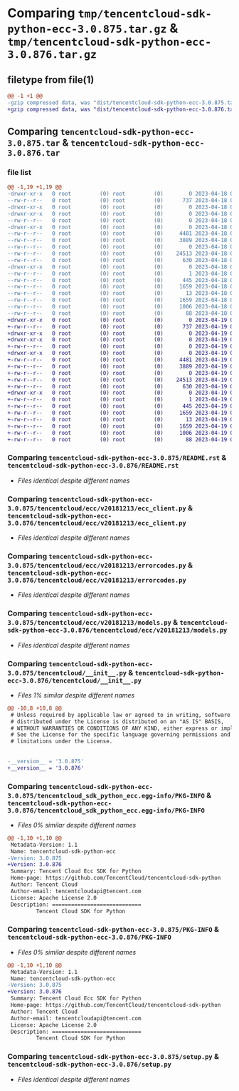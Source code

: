 # Comparing `tmp/tencentcloud-sdk-python-ecc-3.0.875.tar.gz` & `tmp/tencentcloud-sdk-python-ecc-3.0.876.tar.gz`

## filetype from file(1)

```diff
@@ -1 +1 @@
-gzip compressed data, was "dist/tencentcloud-sdk-python-ecc-3.0.875.tar", last modified: Tue Apr 18 00:37:32 2023, max compression
+gzip compressed data, was "dist/tencentcloud-sdk-python-ecc-3.0.876.tar", last modified: Wed Apr 19 00:26:33 2023, max compression
```

## Comparing `tencentcloud-sdk-python-ecc-3.0.875.tar` & `tencentcloud-sdk-python-ecc-3.0.876.tar`

### file list

```diff
@@ -1,19 +1,19 @@
-drwxr-xr-x   0 root         (0) root         (0)        0 2023-04-18 00:37:32.000000 tencentcloud-sdk-python-ecc-3.0.875/
--rw-r--r--   0 root         (0) root         (0)      737 2023-04-18 00:37:32.000000 tencentcloud-sdk-python-ecc-3.0.875/README.rst
-drwxr-xr-x   0 root         (0) root         (0)        0 2023-04-18 00:37:32.000000 tencentcloud-sdk-python-ecc-3.0.875/tencentcloud/
-drwxr-xr-x   0 root         (0) root         (0)        0 2023-04-18 00:37:32.000000 tencentcloud-sdk-python-ecc-3.0.875/tencentcloud/ecc/
--rw-r--r--   0 root         (0) root         (0)        0 2023-04-18 00:37:32.000000 tencentcloud-sdk-python-ecc-3.0.875/tencentcloud/ecc/__init__.py
-drwxr-xr-x   0 root         (0) root         (0)        0 2023-04-18 00:37:32.000000 tencentcloud-sdk-python-ecc-3.0.875/tencentcloud/ecc/v20181213/
--rw-r--r--   0 root         (0) root         (0)     4481 2023-04-18 00:37:32.000000 tencentcloud-sdk-python-ecc-3.0.875/tencentcloud/ecc/v20181213/ecc_client.py
--rw-r--r--   0 root         (0) root         (0)     3889 2023-04-18 00:37:32.000000 tencentcloud-sdk-python-ecc-3.0.875/tencentcloud/ecc/v20181213/errorcodes.py
--rw-r--r--   0 root         (0) root         (0)        0 2023-04-18 00:37:32.000000 tencentcloud-sdk-python-ecc-3.0.875/tencentcloud/ecc/v20181213/__init__.py
--rw-r--r--   0 root         (0) root         (0)    24513 2023-04-18 00:37:32.000000 tencentcloud-sdk-python-ecc-3.0.875/tencentcloud/ecc/v20181213/models.py
--rw-r--r--   0 root         (0) root         (0)      630 2023-04-18 00:37:32.000000 tencentcloud-sdk-python-ecc-3.0.875/tencentcloud/__init__.py
-drwxr-xr-x   0 root         (0) root         (0)        0 2023-04-18 00:37:32.000000 tencentcloud-sdk-python-ecc-3.0.875/tencentcloud_sdk_python_ecc.egg-info/
--rw-r--r--   0 root         (0) root         (0)        1 2023-04-18 00:37:32.000000 tencentcloud-sdk-python-ecc-3.0.875/tencentcloud_sdk_python_ecc.egg-info/dependency_links.txt
--rw-r--r--   0 root         (0) root         (0)      445 2023-04-18 00:37:32.000000 tencentcloud-sdk-python-ecc-3.0.875/tencentcloud_sdk_python_ecc.egg-info/SOURCES.txt
--rw-r--r--   0 root         (0) root         (0)     1659 2023-04-18 00:37:32.000000 tencentcloud-sdk-python-ecc-3.0.875/tencentcloud_sdk_python_ecc.egg-info/PKG-INFO
--rw-r--r--   0 root         (0) root         (0)       13 2023-04-18 00:37:32.000000 tencentcloud-sdk-python-ecc-3.0.875/tencentcloud_sdk_python_ecc.egg-info/top_level.txt
--rw-r--r--   0 root         (0) root         (0)     1659 2023-04-18 00:37:32.000000 tencentcloud-sdk-python-ecc-3.0.875/PKG-INFO
--rw-r--r--   0 root         (0) root         (0)     1006 2023-04-18 00:37:32.000000 tencentcloud-sdk-python-ecc-3.0.875/setup.py
--rw-r--r--   0 root         (0) root         (0)       88 2023-04-18 00:37:32.000000 tencentcloud-sdk-python-ecc-3.0.875/setup.cfg
+drwxr-xr-x   0 root         (0) root         (0)        0 2023-04-19 00:26:33.000000 tencentcloud-sdk-python-ecc-3.0.876/
+-rw-r--r--   0 root         (0) root         (0)      737 2023-04-19 00:26:33.000000 tencentcloud-sdk-python-ecc-3.0.876/README.rst
+drwxr-xr-x   0 root         (0) root         (0)        0 2023-04-19 00:26:33.000000 tencentcloud-sdk-python-ecc-3.0.876/tencentcloud/
+drwxr-xr-x   0 root         (0) root         (0)        0 2023-04-19 00:26:33.000000 tencentcloud-sdk-python-ecc-3.0.876/tencentcloud/ecc/
+-rw-r--r--   0 root         (0) root         (0)        0 2023-04-19 00:26:33.000000 tencentcloud-sdk-python-ecc-3.0.876/tencentcloud/ecc/__init__.py
+drwxr-xr-x   0 root         (0) root         (0)        0 2023-04-19 00:26:33.000000 tencentcloud-sdk-python-ecc-3.0.876/tencentcloud/ecc/v20181213/
+-rw-r--r--   0 root         (0) root         (0)     4481 2023-04-19 00:26:33.000000 tencentcloud-sdk-python-ecc-3.0.876/tencentcloud/ecc/v20181213/ecc_client.py
+-rw-r--r--   0 root         (0) root         (0)     3889 2023-04-19 00:26:33.000000 tencentcloud-sdk-python-ecc-3.0.876/tencentcloud/ecc/v20181213/errorcodes.py
+-rw-r--r--   0 root         (0) root         (0)        0 2023-04-19 00:26:33.000000 tencentcloud-sdk-python-ecc-3.0.876/tencentcloud/ecc/v20181213/__init__.py
+-rw-r--r--   0 root         (0) root         (0)    24513 2023-04-19 00:26:33.000000 tencentcloud-sdk-python-ecc-3.0.876/tencentcloud/ecc/v20181213/models.py
+-rw-r--r--   0 root         (0) root         (0)      630 2023-04-19 00:26:33.000000 tencentcloud-sdk-python-ecc-3.0.876/tencentcloud/__init__.py
+drwxr-xr-x   0 root         (0) root         (0)        0 2023-04-19 00:26:33.000000 tencentcloud-sdk-python-ecc-3.0.876/tencentcloud_sdk_python_ecc.egg-info/
+-rw-r--r--   0 root         (0) root         (0)        1 2023-04-19 00:26:33.000000 tencentcloud-sdk-python-ecc-3.0.876/tencentcloud_sdk_python_ecc.egg-info/dependency_links.txt
+-rw-r--r--   0 root         (0) root         (0)      445 2023-04-19 00:26:33.000000 tencentcloud-sdk-python-ecc-3.0.876/tencentcloud_sdk_python_ecc.egg-info/SOURCES.txt
+-rw-r--r--   0 root         (0) root         (0)     1659 2023-04-19 00:26:33.000000 tencentcloud-sdk-python-ecc-3.0.876/tencentcloud_sdk_python_ecc.egg-info/PKG-INFO
+-rw-r--r--   0 root         (0) root         (0)       13 2023-04-19 00:26:33.000000 tencentcloud-sdk-python-ecc-3.0.876/tencentcloud_sdk_python_ecc.egg-info/top_level.txt
+-rw-r--r--   0 root         (0) root         (0)     1659 2023-04-19 00:26:33.000000 tencentcloud-sdk-python-ecc-3.0.876/PKG-INFO
+-rw-r--r--   0 root         (0) root         (0)     1006 2023-04-19 00:26:33.000000 tencentcloud-sdk-python-ecc-3.0.876/setup.py
+-rw-r--r--   0 root         (0) root         (0)       88 2023-04-19 00:26:33.000000 tencentcloud-sdk-python-ecc-3.0.876/setup.cfg
```

### Comparing `tencentcloud-sdk-python-ecc-3.0.875/README.rst` & `tencentcloud-sdk-python-ecc-3.0.876/README.rst`

 * *Files identical despite different names*

### Comparing `tencentcloud-sdk-python-ecc-3.0.875/tencentcloud/ecc/v20181213/ecc_client.py` & `tencentcloud-sdk-python-ecc-3.0.876/tencentcloud/ecc/v20181213/ecc_client.py`

 * *Files identical despite different names*

### Comparing `tencentcloud-sdk-python-ecc-3.0.875/tencentcloud/ecc/v20181213/errorcodes.py` & `tencentcloud-sdk-python-ecc-3.0.876/tencentcloud/ecc/v20181213/errorcodes.py`

 * *Files identical despite different names*

### Comparing `tencentcloud-sdk-python-ecc-3.0.875/tencentcloud/ecc/v20181213/models.py` & `tencentcloud-sdk-python-ecc-3.0.876/tencentcloud/ecc/v20181213/models.py`

 * *Files identical despite different names*

### Comparing `tencentcloud-sdk-python-ecc-3.0.875/tencentcloud/__init__.py` & `tencentcloud-sdk-python-ecc-3.0.876/tencentcloud/__init__.py`

 * *Files 1% similar despite different names*

```diff
@@ -10,8 +10,8 @@
 # Unless required by applicable law or agreed to in writing, software
 # distributed under the License is distributed on an "AS IS" BASIS,
 # WITHOUT WARRANTIES OR CONDITIONS OF ANY KIND, either express or implied.
 # See the License for the specific language governing permissions and
 # limitations under the License.
 
 
-__version__ = '3.0.875'
+__version__ = '3.0.876'
```

### Comparing `tencentcloud-sdk-python-ecc-3.0.875/tencentcloud_sdk_python_ecc.egg-info/PKG-INFO` & `tencentcloud-sdk-python-ecc-3.0.876/tencentcloud_sdk_python_ecc.egg-info/PKG-INFO`

 * *Files 0% similar despite different names*

```diff
@@ -1,10 +1,10 @@
 Metadata-Version: 1.1
 Name: tencentcloud-sdk-python-ecc
-Version: 3.0.875
+Version: 3.0.876
 Summary: Tencent Cloud Ecc SDK for Python
 Home-page: https://github.com/TencentCloud/tencentcloud-sdk-python
 Author: Tencent Cloud
 Author-email: tencentcloudapi@tencent.com
 License: Apache License 2.0
 Description: ============================
         Tencent Cloud SDK for Python
```

### Comparing `tencentcloud-sdk-python-ecc-3.0.875/PKG-INFO` & `tencentcloud-sdk-python-ecc-3.0.876/PKG-INFO`

 * *Files 0% similar despite different names*

```diff
@@ -1,10 +1,10 @@
 Metadata-Version: 1.1
 Name: tencentcloud-sdk-python-ecc
-Version: 3.0.875
+Version: 3.0.876
 Summary: Tencent Cloud Ecc SDK for Python
 Home-page: https://github.com/TencentCloud/tencentcloud-sdk-python
 Author: Tencent Cloud
 Author-email: tencentcloudapi@tencent.com
 License: Apache License 2.0
 Description: ============================
         Tencent Cloud SDK for Python
```

### Comparing `tencentcloud-sdk-python-ecc-3.0.875/setup.py` & `tencentcloud-sdk-python-ecc-3.0.876/setup.py`

 * *Files identical despite different names*

